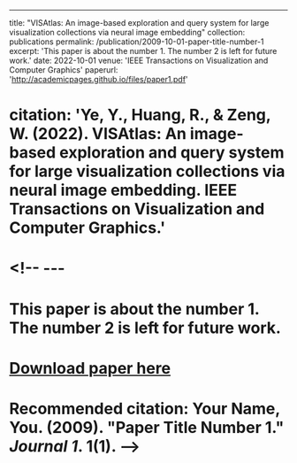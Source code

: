 ---
title: "VISAtlas: An image-based exploration and query system for large visualization collections via neural image embedding"
collection: publications
permalink: /publication/2009-10-01-paper-title-number-1
excerpt: 'This paper is about the number 1. The number 2 is left for future work.'
date: 2022-10-01
venue: 'IEEE Transactions on Visualization and Computer Graphics'
paperurl: 'http://academicpages.github.io/files/paper1.pdf'
# citation: 'Ye, Y., Huang, R., & Zeng, W. (2022). VISAtlas: An image-based exploration and query system for large visualization collections via neural image embedding. IEEE Transactions on Visualization and Computer Graphics.'
# <!-- ---
# This paper is about the number 1. The number 2 is left for future work.

# [Download paper here](http://academicpages.github.io/files/paper1.pdf)

# Recommended citation: Your Name, You. (2009). "Paper Title Number 1." <i>Journal 1</i>. 1(1). -->